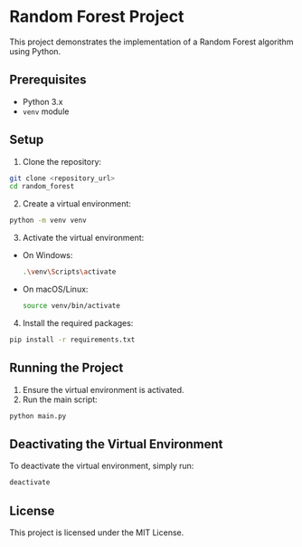 # Random Forest Project

This project demonstrates the implementation of a Random Forest algorithm using Python.

## Prerequisites

- Python 3.x
- `venv` module

## Setup

1. Clone the repository:

```sh
git clone <repository_url>
cd random_forest
```

2. Create a virtual environment:

```sh
python -m venv venv
```

3. Activate the virtual environment:

- On Windows:
  ```sh
  .\venv\Scripts\activate
  ```
- On macOS/Linux:
  ```sh
  source venv/bin/activate
  ```

4. Install the required packages:

```sh
pip install -r requirements.txt
```

## Running the Project

1. Ensure the virtual environment is activated.
2. Run the main script:

```sh
python main.py
```

## Deactivating the Virtual Environment

To deactivate the virtual environment, simply run:

```sh
deactivate
```

## License

This project is licensed under the MIT License.

